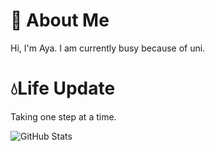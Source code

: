 # 🐥 About Me
 Hi, I'm Aya. I am currently busy because of uni.

# 💧Life Update
 Taking one step at a time.

![GitHub Stats](https://github-readme-stats.vercel.app/api/top-langs/?username=unripelo&theme=radical&show_icons=true&hide_border=true&layout=compact)
